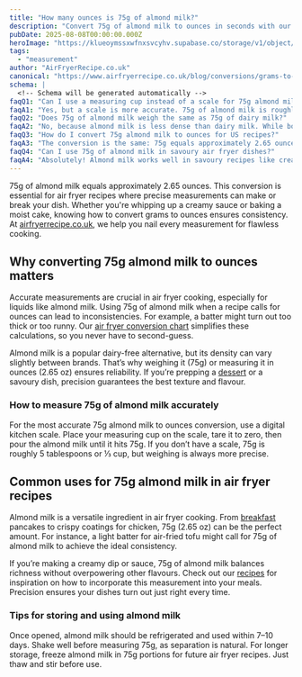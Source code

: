 ```yaml
---
title: "How many ounces is 75g of almond milk?"
description: "Convert 75g of almond milk to ounces in seconds with our easy guide. Perfect for air fryer recipes and precise measurements."
pubDate: 2025-08-08T00:00:00.000Z
heroImage: "https://klueoymssxwfnxsvcyhv.supabase.co/storage/v1/object/public/Shmucket/75g-almond-milk-to-ounces.webp"
tags:
  - "measurement"
author: "AirFryerRecipe.co.uk"
canonical: "https://www.airfryerrecipe.co.uk/blog/conversions/grams-to-ounces/75g-almond-milk-to-ounces"
schema: |
  <!-- Schema will be generated automatically -->
faqQ1: "Can I use a measuring cup instead of a scale for 75g almond milk?"
faqA1: "Yes, but a scale is more accurate. 75g of almond milk is roughly ⅓ cup or 5 tablespoons. However, slight variations in density between brands can affect the measurement. For best results, especially in baking, use a digital scale."
faqQ2: "Does 75g of almond milk weigh the same as 75g of dairy milk?"
faqA2: "No, because almond milk is less dense than dairy milk. While both measure 75g by weight, their volumes differ slightly. Always weigh ingredients for air fryer recipes to ensure consistency, especially when substituting dairy with almond milk."
faqQ3: "How do I convert 75g almond milk to ounces for US recipes?"
faqA3: "The conversion is the same: 75g equals approximately 2.65 ounces. US and UK ounces are identical for liquid measurements. Just ensure your recipe doesn’t confuse fluid ounces with weight ounces, as they’re not interchangeable."
faqQ4: "Can I use 75g of almond milk in savoury air fryer dishes?"
faqA4: "Absolutely! Almond milk works well in savoury recipes like creamy sauces or marinades. For example, 75g can thin out a spice paste for air-fried chicken or add moisture to a breadcrumb coating. Check our <a href=https://www.airfryerrecipe.co.uk/recipe-category/chicken>chicken recipes</a> for ideas."
---
```

<p>75g of almond milk equals approximately 2.65 ounces. This conversion is essential for air fryer recipes where precise measurements can make or break your dish. Whether you're whipping up a creamy sauce or baking a moist cake, knowing how to convert grams to ounces ensures consistency. At <a href=https://www.airfryerrecipe.co.uk>airfryerrecipe.co.uk</a>, we help you nail every measurement for flawless cooking.</p>  

<h2>Why converting 75g almond milk to ounces matters</h2>  
<p>Accurate measurements are crucial in air fryer cooking, especially for liquids like almond milk. Using 75g of almond milk when a recipe calls for ounces can lead to inconsistencies. For example, a batter might turn out too thick or too runny. Our <a href=https://www.airfryerrecipe.co.uk/air-fryer-conversion-chart>air fryer conversion chart</a> simplifies these calculations, so you never have to second-guess.</p>  
<p>Almond milk is a popular dairy-free alternative, but its density can vary slightly between brands. That’s why weighing it (75g) or measuring it in ounces (2.65 oz) ensures reliability. If you’re prepping a <a href=https://www.airfryerrecipe.co.uk/recipe-category/dessert>dessert</a> or a savoury dish, precision guarantees the best texture and flavour.</p>  

<h3>How to measure 75g of almond milk accurately</h3>  
<p>For the most accurate 75g almond milk to ounces conversion, use a digital kitchen scale. Place your measuring cup on the scale, tare it to zero, then pour the almond milk until it hits 75g. If you don’t have a scale, 75g is roughly 5 tablespoons or ⅓ cup, but weighing is always more precise.</p>  

<h2>Common uses for 75g almond milk in air fryer recipes</h2>  
<p>Almond milk is a versatile ingredient in air fryer cooking. From <a href=https://www.airfryerrecipe.co.uk/recipe-category/breakfast>breakfast</a> pancakes to crispy coatings for chicken, 75g (2.65 oz) can be the perfect amount. For instance, a light batter for air-fried tofu might call for 75g of almond milk to achieve the ideal consistency.</p>  
<p>If you’re making a creamy dip or sauce, 75g of almond milk balances richness without overpowering other flavours. Check out our <a href=https://www.airfryerrecipe.co.uk/recipes>recipes</a> for inspiration on how to incorporate this measurement into your meals. Precision ensures your dishes turn out just right every time.</p>  

<h3>Tips for storing and using almond milk</h3>  
<p>Once opened, almond milk should be refrigerated and used within 7–10 days. Shake well before measuring 75g, as separation is natural. For longer storage, freeze almond milk in 75g portions for future air fryer recipes. Just thaw and stir before use.</p>
